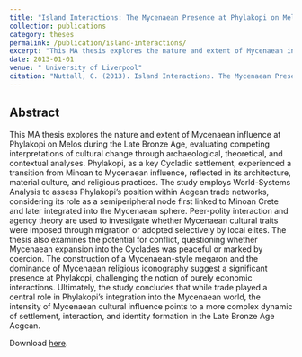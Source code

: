 ```yaml
---
title: "Island Interactions: The Mycenaean Presence at Phylakopi on Melos in the Late Bronze Age. Unpublished MA thesis, University of Liverpool"
collection: publications
category: theses
permalink: /publication/island-interactions/
excerpt: "This MA thesis explores the nature and extent of Mycenaean influence at Phylakopi on Melos during the Late Bronze Age, focusing on cultural change and Aegean trade networks."
date: 2013-01-01
venue: " University of Liverpool"
citation: "Nuttall, C. (2013). Island Interactions. The Mycenaean Presence at Phylakopi on Melos in the Late Bronze Age, Unpublished MA thesis, University of Liverpool."
---
```


## Abstract

This MA thesis explores the nature and extent of Mycenaean influence at Phylakopi on Melos during the Late Bronze Age, evaluating competing interpretations of cultural change through archaeological, theoretical, and contextual analyses. Phylakopi, as a key Cycladic settlement, experienced a transition from Minoan to Mycenaean influence, reflected in its architecture, material culture, and religious practices. The study employs World-Systems Analysis to assess Phylakopi’s position within Aegean trade networks, considering its role as a semiperipheral node first linked to Minoan Crete and later integrated into the Mycenaean sphere. Peer-polity interaction and agency theory are used to investigate whether Mycenaean cultural traits were imposed through migration or adopted selectively by local elites. The thesis also examines the potential for conflict, questioning whether Mycenaean expansion into the Cyclades was peaceful or marked by coercion. The construction of a Mycenaean-style megaron and the dominance of Mycenaean religious iconography suggest a significant presence at Phylakopi, challenging the notion of purely economic interactions. Ultimately, the study concludes that while trade played a central role in Phylakopi’s integration into the Mycenaean world, the intensity of Mycenaean cultural influence points to a more complex dynamic of settlement, interaction, and identity formation in the Late Bronze Age Aegean.

Download [here](/files/Nuttall_MAthesis.pdf).
